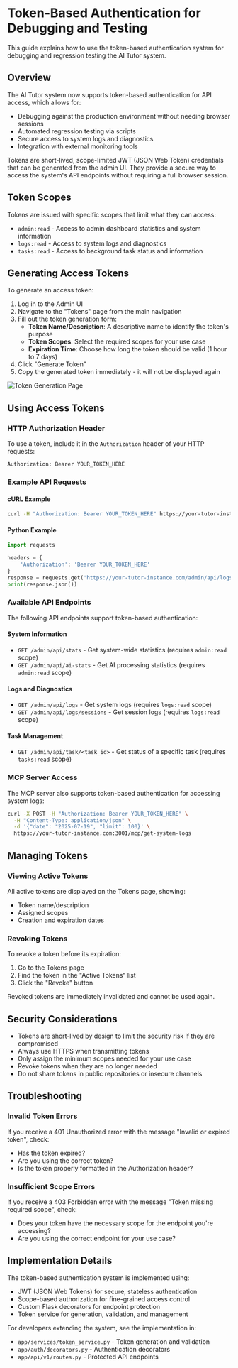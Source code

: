 # Token-Based Authentication for Debugging and Testing

This guide explains how to use the token-based authentication system for debugging and regression testing the AI Tutor system.

## Overview

The AI Tutor system now supports token-based authentication for API access, which allows for:

- Debugging against the production environment without needing browser sessions
- Automated regression testing via scripts
- Secure access to system logs and diagnostics
- Integration with external monitoring tools

Tokens are short-lived, scope-limited JWT (JSON Web Token) credentials that can be generated from the admin UI. They provide a secure way to access the system's API endpoints without requiring a full browser session.

## Token Scopes

Tokens are issued with specific scopes that limit what they can access:

- `admin:read` - Access to admin dashboard statistics and system information
- `logs:read` - Access to system logs and diagnostics
- `tasks:read` - Access to background task status and information

## Generating Access Tokens

To generate an access token:

1. Log in to the Admin UI
2. Navigate to the "Tokens" page from the main navigation
3. Fill out the token generation form:
   - **Token Name/Description**: A descriptive name to identify the token's purpose
   - **Token Scopes**: Select the required scopes for your use case
   - **Expiration Time**: Choose how long the token should be valid (1 hour to 7 days)
4. Click "Generate Token"
5. Copy the generated token immediately - it will not be displayed again

![Token Generation Page](../docs/images/token_generation.png)

## Using Access Tokens

### HTTP Authorization Header

To use a token, include it in the `Authorization` header of your HTTP requests:

```
Authorization: Bearer YOUR_TOKEN_HERE
```

### Example API Requests

#### cURL Example

```bash
curl -H "Authorization: Bearer YOUR_TOKEN_HERE" https://your-tutor-instance.com/admin/api/logs
```

#### Python Example

```python
import requests

headers = {
    'Authorization': 'Bearer YOUR_TOKEN_HERE'
}
response = requests.get('https://your-tutor-instance.com/admin/api/logs', headers=headers)
print(response.json())
```

### Available API Endpoints

The following API endpoints support token-based authentication:

#### System Information

- `GET /admin/api/stats` - Get system-wide statistics (requires `admin:read` scope)
- `GET /admin/api/ai-stats` - Get AI processing statistics (requires `admin:read` scope)

#### Logs and Diagnostics

- `GET /admin/api/logs` - Get system logs (requires `logs:read` scope)
- `GET /admin/api/logs/sessions` - Get session logs (requires `logs:read` scope)

#### Task Management

- `GET /admin/api/task/<task_id>` - Get status of a specific task (requires `tasks:read` scope)

### MCP Server Access

The MCP server also supports token-based authentication for accessing system logs:

```bash
curl -X POST -H "Authorization: Bearer YOUR_TOKEN_HERE" \
  -H "Content-Type: application/json" \
  -d '{"date": "2025-07-19", "limit": 100}' \
  https://your-tutor-instance.com:3001/mcp/get-system-logs
```

## Managing Tokens

### Viewing Active Tokens

All active tokens are displayed on the Tokens page, showing:
- Token name/description
- Assigned scopes
- Creation and expiration dates

### Revoking Tokens

To revoke a token before its expiration:
1. Go to the Tokens page
2. Find the token in the "Active Tokens" list
3. Click the "Revoke" button

Revoked tokens are immediately invalidated and cannot be used again.

## Security Considerations

- Tokens are short-lived by design to limit the security risk if they are compromised
- Always use HTTPS when transmitting tokens
- Only assign the minimum scopes needed for your use case
- Revoke tokens when they are no longer needed
- Do not share tokens in public repositories or insecure channels

## Troubleshooting

### Invalid Token Errors

If you receive a 401 Unauthorized error with the message "Invalid or expired token", check:
- Has the token expired?
- Are you using the correct token?
- Is the token properly formatted in the Authorization header?

### Insufficient Scope Errors

If you receive a 403 Forbidden error with the message "Token missing required scope", check:
- Does your token have the necessary scope for the endpoint you're accessing?
- Are you using the correct endpoint for your use case?

## Implementation Details

The token-based authentication system is implemented using:
- JWT (JSON Web Tokens) for secure, stateless authentication
- Scope-based authorization for fine-grained access control
- Custom Flask decorators for endpoint protection
- Token service for generation, validation, and management

For developers extending the system, see the implementation in:
- `app/services/token_service.py` - Token generation and validation
- `app/auth/decorators.py` - Authentication decorators
- `app/api/v1/routes.py` - Protected API endpoints